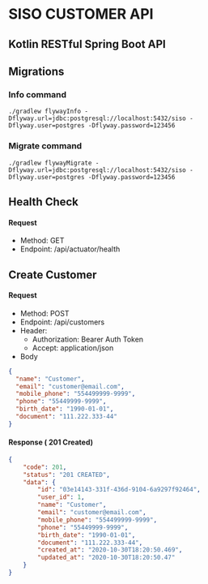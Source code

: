 # SISO CUSTOMER API 
## Kotlin RESTful Spring Boot API

## Migrations 

### Info command
```
./gradlew flywayInfo -Dflyway.url=jdbc:postgresql://localhost:5432/siso -Dflyway.user=postgres -Dflyway.password=123456
```

### Migrate command
```
./gradlew flywayMigrate -Dflyway.url=jdbc:postgresql://localhost:5432/siso -Dflyway.user=postgres -Dflyway.password=123456
```

## Health Check
#### Request
- Method: GET
- Endpoint: /api/actuator/health

## Create Customer 
#### Request
- Method: POST
- Endpoint: /api/customers
- Header:
    - Authorization: Bearer Auth Token
    - Accept: application/json
- Body
```json
{
  "name": "Customer",
  "email": "customer@email.com",
  "mobile_phone": "554499999-9999",
  "phone": "55449999-9999",
  "birth_date": "1990-01-01",
  "document": "111.222.333-44" 
}
```

#### Response ( 201 Created)
```json
{
    "code": 201,
    "status": "201 CREATED",
    "data": {
        "id": "03e14143-331f-436d-9104-6a9297f92464",
        "user_id": 1,
        "name": "Customer",
        "email": "customer@email.com",
        "mobile_phone": "554499999-9999",
        "phone": "55449999-9999",
        "birth_date": "1990-01-01",
        "document": "111.222.333-44",
        "created_at": "2020-10-30T18:20:50.469",
        "updated_at": "2020-10-30T18:20:50.47"
    }
}
```
